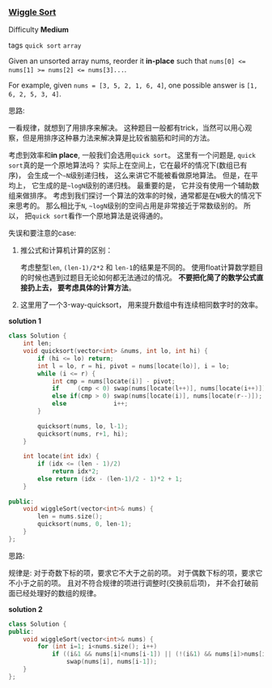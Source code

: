 ### [Wiggle Sort](https://leetcode.com/problems/wiggle-sort/)   

Difficulty **Medium**

tags `quick sort` `array`

Given an unsorted array nums, reorder it **in-place** such that `nums[0] <= nums[1] >= nums[2] <= nums[3]...`.

For example, given `nums = [3, 5, 2, 1, 6, 4]`, one possible answer is `[1, 6, 2, 5, 3, 4]`.

思路:

一看规律，就想到了用排序来解决。 这种题目一般都有trick，当然可以用心观察，但是用排序这种暴力法来解决算是比较省脑筋和时间的方法。 

考虑到效率和**in place**, 一般我们会选用`quick sort`。 这里有一个问题是, `quick sort`真的是一个原地算法吗？ 实际上在空间上，它在最坏的情况下(数组已有序)， 会生成一个`~N`级别递归栈， 这么来讲它不能被看做原地算法。 但是，在平均上， 它生成的是`~logN`级别的递归栈。 最重要的是， 它并没有使用一个辅助数组来做排序。 考虑到我们探讨一个算法的效率的时候，通常都是在`N`极大的情况下来思考的。 那么相比于`N`, `~logN`级别的空间占用是非常接近于常数级别的。 所以， 把`quick sort`看作一个原地算法是说得通的。

失误和要注意的case:

1. 推公式和计算机计算的区别：

    考虑整型`len`, `(len-1)/2*2` 和 `len-1`的结果是不同的。 使用float计算数学题目的时候也遇到过题目无论如何都无法通过的情况。 **不要把化简了的数学公式直接扔上去， 要考虑具体的计算方法**。

2. 这里用了一个3-way-quicksort， 用来提升数组中有连续相同数字时的效率。

**solution 1**

```c++
class Solution {
    int len;
    void quicksort(vector<int> &nums, int lo, int hi) {
        if (hi <= lo) return;
        int l = lo, r = hi, pivot = nums[locate(lo)], i = lo;
        while (i <= r) {
            int cmp = nums[locate(i)] - pivot;
            if     (cmp < 0) swap(nums[locate(l++)], nums[locate(i++)]);
            else if(cmp > 0) swap(nums[locate(i)], nums[locate(r--)]);
            else             i++;
        }
        
        quicksort(nums, lo, l-1);
        quicksort(nums, r+1, hi);
    }
    
    int locate(int idx) {
        if (idx <= (len - 1)/2)
            return idx*2;
        else return (idx - (len-1)/2 - 1)*2 + 1;
    }
    
public:
    void wiggleSort(vector<int>& nums) {
        len = nums.size();
        quicksort(nums, 0, len-1);
    }
};
```

思路:

规律是: 对于奇数下标的项，要求它不大于之前的项。 对于偶数下标的项，要求它不小于之前的项。 且对不符合规律的项进行调整时(交换前后项)， 并不会打破前面已经处理好的数组的规律。 

**solution 2**
```c++
class Solution {
public:
    void wiggleSort(vector<int>& nums) {
        for (int i=1; i<nums.size(); i++) 
            if ((i&1 && nums[i]<nums[i-1]) || (!(i&1) && nums[i]>nums[i-1]))
                swap(nums[i], nums[i-1]);
    }
};
```
